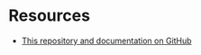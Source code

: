 # Resources

- [This repository and documentation on GitHub](https://github.com/dynatrace-perfclinics/obslab-release-validation)
